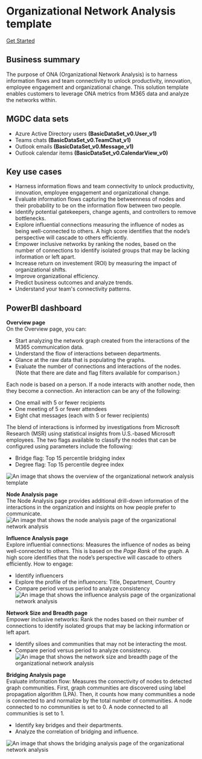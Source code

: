 # Organizational Network Analysis template 

[Get Started](https://github.com/microsoftgraph/dataconnect-solutions/tree/main/solutions/ona)

## Business summary 
The purpose of ONA (Organizational Network Analysis) is to harness information flows and team connectivity to unlock productivity, innovation, employee engagement and organizational change. This solution template enables customers to leverage ONA metrics from M365 data and analyze the networks within. 

## MGDC data sets 
- Azure Active Directory users **(BasicDataSet_v0.User_v1)**
- Teams chats **(BasicDataSet_v0.TeamChat_v1)** 
- Outlook emails **(BasicDataSet_v0.Message_v1)** 
- Outlook calendar items **(BasicDataSet_v0.CalendarView_v0)** 

## Key use cases 
- Harness information flows and team connectivity to unlock productivity, innovation, employee engagement and organizational change.  
- Evaluate information flows capturing the betweenness of nodes and their probability to be on the information flow between two people.  
- Identify potential gatekeepers, change agents, and controllers to remove bottlenecks. 
- Explore influential connections measuring the influence of nodes as being well-connected to others. A high score identifies that the node’s perspective will cascade to others efficiently. 
- Empower inclusive networks by ranking the nodes, based on the number of connections to identify isolated groups that may be lacking information or left apart. 
- Increase return on investement (ROI) by measuring the impact of organizational shifts.  
- Improve organizational efficiency.  
- Predict business outcomes and analyze trends.  
- Understand your team's connectivity patterns. 

## PowerBI dashboard 

**Overview page**  
On the Overview page, you can:

- Start analyzing the network graph created from the interactions of the M365 communication data.
- Understand the flow of interactions between departments.
- Glance at the raw data that is populating the graphs.
- Evaluate the number of connections and interactions of the nodes. (Note that there are date and flag filters available for comparison.) 

Each node is based on a person. If a node interacts with another node, then they become a connection. An interaction can be any of the following: 

- One email with 5 or fewer recipients
- One meeting of 5 or fewer attendees
- Eight chat messages (each with 5 or fewer recipients)
 
The blend of interactions is informed by investigations from Microsoft Research (MSR) using statistical insights from U.S.-based Microsoft employees. The two flags available to classify the nodes that can be configured using parameters include the following: 

- Bridge flag: Top 15 percentile bridging index 
- Degree flag: Top 15 percentile degree index 

![An image that shows the overview of the organizational network analysis template](images/data-connect-templates-ona-overview.png)

**Node Analysis page**  
The Node Analysis page provides additional drill-down information of the interactions in the organization and insights on how people prefer to communicate. 
![An image that shows the node analysis page of the organizational network analysis](images/data-connect-templates-ona-communications.png)

**Influence Analysis page**  
Explore influential connections: Measures the influence of nodes as being well-connected to others. This is based on the *Page Rank* of the graph. A high score identifies that the node’s perspective will cascade to others efficiently. How to engage: 

- Identify influencers 
- Explore the profile of the influencers: Title, Department, Country 
- Compare period versus period to analyze consistency 
![An image that shows the influence analysis page of the organizational network analysis](images/data-connect-templates-ona-influence.png)

**Network Size and Breadth page**  
Empower inclusive networks: Rank the nodes based on their number of connections to identify isolated groups that may be lacking information or left apart. 

- Identify siloes and communities that may not be interacting the most.
- Compare period versus period to analyze consistency.
![An image that shows the network size and breadth page of the organizational network analysis](images/data-connect-templates-network.png)

**Bridging Analysis page**  
Evaluate information flow: Measures the connectivity of nodes to detected graph communities. First, graph communities are discovered using label propagation algorithm (LPA). Then, it counts how many communities a node is connected to and normalize by the total number of communities. A node connected to no communities is set to 0. A node connected to all communities is set to 1. 

- Identify key bridges and their departments. 
- Analyze the correlation of bridging and influence.

![An image that shows the bridging analysis page of the organizational network analysis](images/data-connect-templates-ona-bridging.png)
